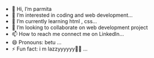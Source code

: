 - 👋 Hi, I’m parmita
- 👀 I’m interested in coding and web development...
- 🌱 I’m currently learning  html , css...
- 💞️ I’m looking to collaborate on web development project 
- 📫 How to reach me connect me on LinkedIn...
- 😄 Pronouns: betu ...
- ⚡ Fun fact: i m lazzyyyyyy😶‍🌫️ ...

<!---
codewithparmita/codewithparmita is a ✨ special ✨ repository because its `README.md` (this file) appears on your GitHub profile.
You can click the Preview link to take a look at your changes.
--->
